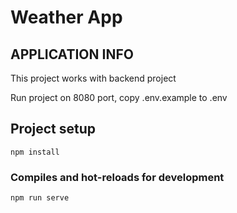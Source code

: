 # Weather App

## APPLICATION INFO
This project works with backend project

Run project on 8080 port, copy .env.example to .env

## Project setup
```
npm install
```

### Compiles and hot-reloads for development
```
npm run serve
```
